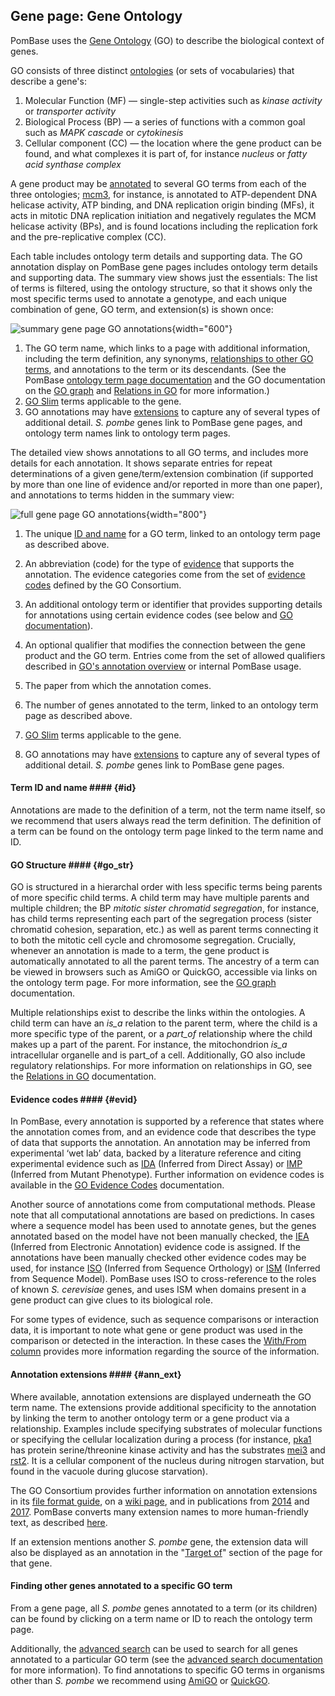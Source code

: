 ## Gene page: Gene Ontology

PomBase uses the [Gene Ontology](http://www.geneontology.org/) (GO) to
describe the biological context of genes.

GO consists of three distinct
[ontologies](http://www.geneontology.org/docs/ontology-documentation/)
(or sets of vocabularies) that describe a gene's:

1.  Molecular Function (MF) — single-step activities such as *kinase
    activity* or *transporter activity*
2.  Biological Process (BP) — a series of functions with a common goal
    such as *MAPK cascade* or *cytokinesis*
3.  Cellular component (CC) — the location where the gene product can be
    found, and what complexes it is part of, for instance *nucleus* or
    *fatty acid synthase complex*

A gene product may be
[annotated](http://www.geneontology.org/docs/go-annotations/) to several GO
terms from each of the three ontologies; [mcm3](/gene/SPCC1682.02c),
for instance, is annotated to ATP-dependent DNA helicase activity, ATP
binding, and DNA replication origin binding (MFs), it acts in mitotic
DNA replication initiation and negatively regulates the MCM helicase
activity (BPs), and is found locations including the replication fork
and the pre-replicative complex (CC).

Each table includes ontology term details and supporting data. The GO
annotation display on PomBase gene pages includes ontology term
details and supporting data. The summary view shows just the
essentials: The list of terms is filtered, using the ontology
structure, so that it shows only the most specific terms used to
annotate a genotype, and each unique combination of gene, GO term, and
extension(s) is shown once:

![summary gene page GO annotations](assets/go_gene_page_summary.png){width="600"}

1.  The GO term name, which links to a page with additional
    information, including the term definition, any synonyms,
    [relationships to other GO terms](#go_str), and annotations to the
    term or its descendants. (See the PomBase [ontology term page documentation](/documentation/ontology-term-page) and the GO
    documentation on the [GO graph](http://geneontology.org/docs/ontology-documentation/) and
    [Relations in GO](http://geneontology.org/docs/ontology-relations/) for
    more information.)
2.  [GO Slim](/browse-curation/fission-yeast-go-slim-terms) terms
    applicable to the gene.
3.  GO annotations may have [extensions](#ann_ext) to capture any of
    several types of additional detail. *S. pombe* genes link to PomBase
    gene pages, and ontology term names link to ontology term pages.

The detailed view shows annotations to all GO terms, and includes more
details for each annotation. It shows separate entries for repeat
determinations of a given gene/term/extension combination (if
supported by more than one line of evidence and/or reported in more
than one paper), and annotations to terms hidden in the summary view:


![full gene page GO annotations](assets/go_gene_page_full.png){width="800"}


1.  The unique [ID and name](#id) for a GO term, linked to an ontology
    term page as described above.
2.  An abbreviation (code) for the type of [evidence](#evid) that
    supports the annotation. The evidence categories come from the set
    of [evidence codes](http://geneontology.org/docs/guide-go-evidence-codes/)
    defined by the GO Consortium.

3.  An additional ontology term or identifier that provides supporting
    details for annotations using certain evidence codes (see below
    and [GO documentation](http://geneontology.org/docs/go-annotation-file-gaf-format-21/)).
4.  An optional qualifier that modifies the connection between the
    gene product and the GO term. Entries come from the set of allowed qualifiers described in
    [GO's annotation overview](http://geneontology.org/docs/go-annotations/)
    or internal PomBase usage.
5.  The paper from which the annotation comes.
6.  The number of genes annotated to the term, linked to an ontology
    term page as described above.
7.  [GO Slim](/browse-curation/fission-yeast-go-slim-terms) terms
    applicable to the gene.
8.  GO annotations may have [extensions](#ann_ext) to capture any of
    several types of additional detail. *S. pombe* genes link to PomBase
    gene pages.

#### Term ID and name #### {#id}

Annotations are made to the definition of a term, not the term name
itself, so we recommend that users always read the term
definition. The definition of a term can be found on the ontology term
page linked to the term name and ID.

#### GO Structure #### {#go_str}

GO is structured in a hierarchal order with less specific terms being
parents of more specific child terms. A child term may have multiple
parents and multiple children; the BP *mitotic sister chromatid
segregation*, for instance, has child terms representing each part of
the segregation process (sister chromatid cohesion, separation, etc.)
as well as parent terms connecting it to both the mitotic cell cycle
and chromosome segregation.  Crucially, whenever an annotation is made
to a term, the gene product is automatically annotated to all the
parent terms. The ancestry of a term can be viewed in browsers such as
AmiGO or QuickGO, accessible via links on the ontology term page. For
more information, see the [GO graph](http://geneontology.org/docs/ontology-documentation/)
documentation.

Multiple relationships exist to describe the links within the
ontologies. A child term can have an *is\_a* relation to the parent
term, where the child is a more specific type of the parent, or a
*part\_of* relationship where the child makes up a part of the parent.
For instance, the mitochondrion *is\_a* intracellular organelle and is
part\_of a cell. Additionally, GO also include regulatory relationships.
For more information on relationships in GO, see the 
[Relations in GO](http://geneontology.org/docs/ontology-relations/)
documentation.

#### Evidence codes #### {#evid}

In PomBase, every annotation is supported by a reference that states
where the annotation comes from, and an evidence code that describes
the type of data that supports the annotation. An annotation may be
inferred from experimental ‘wet lab’ data, backed by a literature
reference and citing experimental evidence such as
[IDA](http://wiki.geneontology.org/index.php/Inferred_from_Direct_Assay_(IDA))
(Inferred from Direct Assay) or
[IMP](http://wiki.geneontology.org/index.php/Inferred_from_Mutant_Phenotype_(IMP))
(Inferred from Mutant Phenotype). Further information on evidence
codes is available in the [GO Evidence Codes](http://geneontology.org/docs/guide-go-evidence-codes/)
documentation.

Another source of annotations come from computational methods. Please
note that all computational annotations are based on predictions. In
cases where a sequence model has been used to annotate genes, but the
genes annotated based on the model have not been manually checked, the
[IEA](http://wiki.geneontology.org/index.php/Inferred_from_Electronic_Annotation_(IEA))
(Inferred from Electronic Annotation) evidence code is assigned. If
the annotations have been manually checked other evidence codes may be
used, for instance
[ISO](http://wiki.geneontology.org/index.php/Inferred_from_Sequence_Orthology_(ISO))
(Inferred from Sequence Orthology) or
[ISM](http://wiki.geneontology.org/index.php/Inferred_from_Sequence_Model_(ISM))
(Inferred from Sequence Model). PomBase uses ISO to cross-reference to
the roles of known *S. cerevisiae* genes, and uses ISM when domains
present in a gene product can give clues to its biological role.

For some types of evidence, such as sequence comparisons or
interaction data, it is important to note what gene or gene product
was used in the comparison or detected in the interaction. In these
cases the [With/From column](http://geneontology.org/docs/go-annotation-file-gaf-format-21/)
provides more information regarding the source of the information.

#### Annotation extensions #### {#ann_ext}

Where available, annotation extensions are displayed underneath the GO
term name. The extensions provide additional specificity to the
annotation by linking the term to another ontology term or a gene
product via a relationship. Examples include specifying substrates of
molecular functions or specifying the cellular localization during a
process (for instance, [pka1](/gene/SPBC106.10) has protein
serine/threonine kinase activity and has the substrates
[mei3](/gene/SPBC119.04) and [rst2](/gene/SPAC6F12.02). It is a
cellular component of the nucleus during nitrogen starvation, but
found in the vacuole during glucose starvation).

The GO Consortium provides further information on annotation
extensions in its [file format guide](http://geneontology.org/page/go-annotation-file-gaf-format-21/),
on a [wiki page](http://wiki.geneontology.org/index.php/Annotation_Extension),
and in publications from [2014](http://www.biomedcentral.com/1471-2105/15/155/abstract) and [2017](https://link.springer.com/protocol/10.1007%2F978-1-4939-3743-1_17).
PomBase converts many extension names to more human-friendly text, as
described [here](/documentation/annotation-extension-relation-display).

If an extension mentions another *S. pombe* gene, the extension data
will also be displayed as an annotation in the "[Target of](/documentation/gene-page-target)" 
section of the page for that gene.

#### Finding other genes annotated to a specific GO term ####

From a gene page, all *S. pombe* genes annotated to a term (or its
children) can be found by clicking on a term name or ID to reach the
ontology term page.

Additionally, the [advanced search](/query) can be used to search for
all genes annotated to a particular GO term (see the [advanced search documentation](/documentation/advanced-search) 
for more information). To find annotations to specific GO terms in organisms
other than *S. pombe* we recommend using
[AmiGO](http://amigo.geneontology.org) or
[QuickGO](http://www.ebi.ac.uk/QuickGO).
